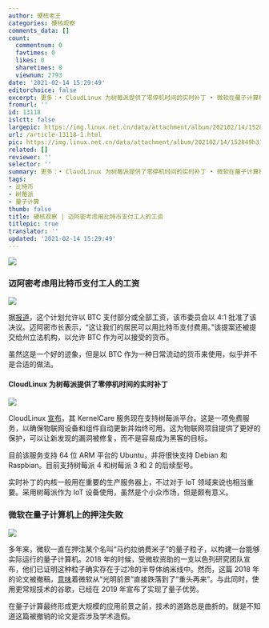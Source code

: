 ```yaml
---
author: 硬核老王
categories: 硬核观察
comments_data: []
count:
  commentnum: 0
  favtimes: 0
  likes: 0
  sharetimes: 0
  viewnum: 2793
date: '2021-02-14 15:29:49'
editorchoice: false
excerpt: 更多：• CloudLinux 为树莓派提供了零停机时间的实时补丁 • 微软在量子计算机上的押注失败
fromurl: ''
id: 13118
islctt: false
largepic: https://img.linux.net.cn/data/attachment/album/202102/14/152849h31mmg93lggi8u1o.jpg
url: /article-13118-1.html
pic: https://img.linux.net.cn/data/attachment/album/202102/14/152849h31mmg93lggi8u1o.jpg.thumb.jpg
related: []
reviewer: ''
selector: ''
summary: 更多：• CloudLinux 为树莓派提供了零停机时间的实时补丁 • 微软在量子计算机上的押注失败
tags:
- 比特币
- 树莓派
- 量子计算
thumb: false
title: 硬核观察 | 迈阿密考虑用比特币支付工人的工资
titlepic: true
translator: ''
updated: '2021-02-14 15:29:49'
---
```


![](https://img.linux.net.cn/data/attachment/album/202102/14/152849h31mmg93lggi8u1o.jpg)


### 迈阿密考虑用比特币支付工人的工资


![](https://img.linux.net.cn/data/attachment/album/202102/14/152852skkhkhbqqtp63uy6.jpg)


据[报道](https://cointelegraph.com/news/miami-council-supports-mayor-s-move-to-offer-city-worker-salaries-in-bitcoin)，这个计划允许以 BTC 支付部分或全部工资，该市委员会以 4:1 批准了该决议。迈阿密市长表示，“这让我们的居民可以用比特币支付费用。”该提案还被提交给州立法机构，以允许 BTC 作为可以接受的货币。


虽然这是一个好的迹象，但是以 BTC 作为一种日常流动的货币来使用，似乎并不是合适的做法。


#### CloudLinux 为树莓派提供了零停机时间的实时补丁


![](https://img.linux.net.cn/data/attachment/album/202102/14/152903aj24mfaslhsmhm1m.jpg)


CloudLinux [宣布](https://www.streetinsider.com/Business+Wire/Free%2C+Live+Kernel+Patching+for+the+Raspberry+Pi+Now+Available/17936244.html)，其 KernelCare 服务现在支持树莓派平台。这是一项免费服务，以确保物联网设备和组件自动更新并始终可用。这为物联网项目提供了更好的保护，可以让新发现的漏洞被修复，而不是容易成为黑客的目标。


目前该服务支持 64 位 ARM 平台的 Ubuntu，并将很快支持 Debian 和 Raspbian。目前支持树莓派 4 和树莓派 3 和 2 的后续型号。


实时补丁的内核一般用在重要的生产服务器上，不过对于 IoT 领域来说也相当重要。采用树莓派作为 IoT 设备使用，虽然是个小众市场，但是颇有意义。


### 微软在量子计算机上的押注失败


![](https://img.linux.net.cn/data/attachment/album/202102/14/152917ny8gg8zgfinn51uc.jpg)


多年来，微软一直在押注某个名叫“马约拉纳费米子”的量子粒子，以构建一台能够实际运行的量子计算机。2018 年的时候，受微软资助的一支以色列研究团队宣布，他们已证明这种粒子确实存在于过冷的半导体纳米线中。然而，这篇 2018 年的论文被撤稿，[意味](https://www.wired.com/story/microsoft-win-quantum-computing-error/)着微软从“光明前景”直接跌落到了“重头再来”。与此同时，使用更常规技术的谷歌，已经在 2019 年宣布了实现了量子优势。


在量子计算最终形成更大规模的应用前景之前，技术的道路总是曲折的。就是不知道这篇被撤销的论文是否涉及学术造假。